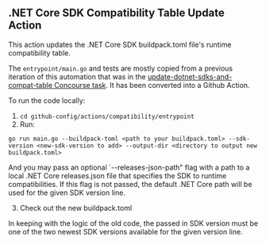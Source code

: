 ## .NET Core SDK Compatibility Table Update Action

This action updates the .NET Core SDK buildpack.toml file's runtime compatibility table. 

The `entrypoint/main.go` and tests are mostly copied from a previous iteration of this automation that was in the [update-dotnet-sdks-and-compat-table Concourse task](https://github.com/cloudfoundry/buildpacks-ci/tree/master/tasks/cnb/update-dotnet-sdks-and-compat-table). It has been converted into a Github Action.

To run the code locally:

1. `cd github-config/actions/compatibility/entrypoint`
2. Run:
```
go run main.go --buildpack-toml <path to your buildpack.toml> --sdk-version <new-sdk-version to add> --output-dir <directory to output new buildpack.toml>
```
And you may pass an optional `--releases-json-path" flag with a path to a local .NET Core releases.json file that specifies the SDK to runtime compatibilities. If this flag is not passed, the default .NET Core path will be used for the given SDK version line.

3. Check out the new buildpack.toml

In keeping with the logic of the old code, the passed in SDK version must be one of the two newest SDK versions available for the given version line.
